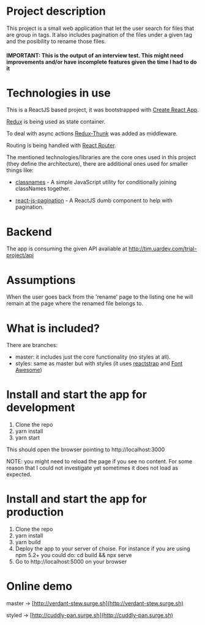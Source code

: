 # Project description

This project is a small web application that let the user search for files that are group in tags. It also includes pagination of the files under a given tag and the posibility to rename those files.

#### IMPORTANT: This is the output of an interview test. This might need improvements and/or have incomplete features given the time I had to do it

# Technologies in use

This is a ReactJS based project, it was bootstrapped with [Create React App](https://github.com/facebook/create-react-app).

[Redux](https://redux.js.org/) is being used as state container.

To deal with async actions [Redux-Thunk](https://github.com/reduxjs/redux-thunk) was added as middleware.

Routing is being handled with [React Router](https://github.com/ReactTraining/react-router).

The mentioned technologies/libraries are the core ones used in this project (they define the architecture), there are additional ones used for smaller things like:

- [classnames](https://www.npmjs.com/package/classnames) - A simple JavaScript utility for conditionally joining classNames together.

- [react-js-pagination](https://www.npmjs.com/package/react-js-pagination) - A ReactJS dumb component to help with pagination.

# Backend

The app is consuming the given API avaliable at http://tim.uardev.com/trial-project/api

# Assumptions

When the user goes back from the 'rename' page to the listing one he will remain at the page where the renamed file belongs to.

# What is included?

There are branches:

- master: it includes just the core functionality (no styles at all).
- styles: same as master but with styles (it uses [reactstrap](https://reactstrap.github.io/) and [Font Awesome](https://fontawesome.com/))

# Install and start the app for development

1. Clone the repo
2. yarn install
3. yarn start

This should open the browser pointing to http://localhost:3000

NOTE: you might need to reload the page if you see no content. For some reason that I could not investigate yet sometimes it does not load as expected.

# Install and start the app for production

1. Clone the repo
2. yarn install
3. yarn build
4. Deploy the app to your server of choise. For instance if you are using npm 5.2+ you could do: cd build && npx serve
5. Go to http://localhost:5000 on your browser

# Online demo

master -> [http://verdant-stew.surge.sh](http://verdant-stew.surge.sh)

styled -> [http://cuddly-pan.surge.sh](http://cuddly-pan.surge.sh)
